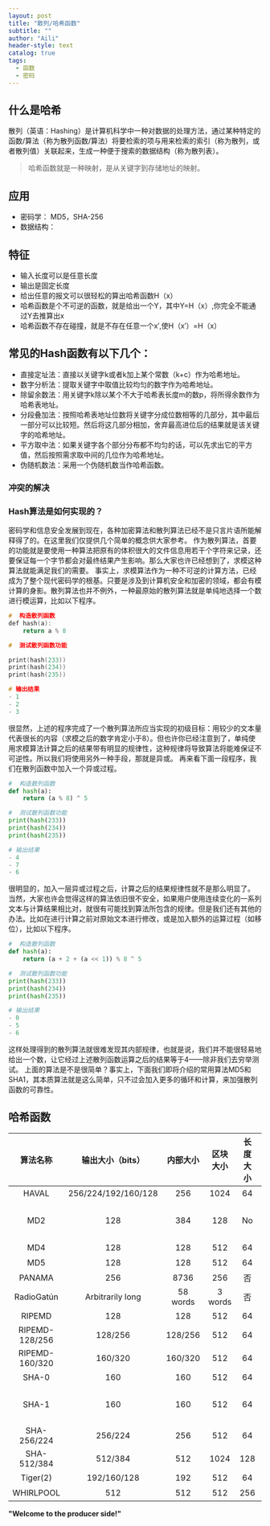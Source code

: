 ```yaml
---
layout: post
title: "散列/哈希函数"
subtitle: ""
author: "Aili"
header-style: text
catalog: true
tags:
  - 函数
  - 密码
---
```


## 什么是哈希 

散列（英语：Hashing）是计算机科学中一种对数据的处理方法，通过某种特定的函数/算法（称为散列函数/算法）将要检索的项与用来检索的索引（称为散列，或者散列值）关联起来，生成一种便于搜索的数据结构（称为散列表）。

> 哈希函数就是一种映射，是从关键字到存储地址的映射。


## 应用 

* 密码学： MD5，SHA-256
* 数据结构： 


## 特征 

* 输入长度可以是任意长度
* 输出是固定长度
* 给出任意的报文可以很轻松的算出哈希函数H（x）
* 哈希函数是个不可逆的函数，就是给出一个Y，其中Y=H（x）,你完全不能通过Y去推算出x
* 哈希函数不存在碰撞，就是不存在任意一个x′,使H（x′）=H（x）

## 常见的Hash函数有以下几个：

* 直接定址法：直接以关键字k或者k加上某个常数（k+c）作为哈希地址。
* 数字分析法：提取关键字中取值比较均匀的数字作为哈希地址。
* 除留余数法：用关键字k除以某个不大于哈希表长度m的数p，将所得余数作为哈希表地址。
* 分段叠加法：按照哈希表地址位数将关键字分成位数相等的几部分，其中最后一部分可以比较短。然后将这几部分相加，舍弃最高进位后的结果就是该关键字的哈希地址。
* 平方取中法：如果关键字各个部分分布都不均匀的话，可以先求出它的平方值，然后按照需求取中间的几位作为哈希地址。
* 伪随机数法：采用一个伪随机数当作哈希函数。

### 冲突的解决

### Hash算法是如何实现的？
密码学和信息安全发展到现在，各种加密算法和散列算法已经不是只言片语所能解释得了的。在这里我们仅提供几个简单的概念供大家参考。
作为散列算法，首要的功能就是要使用一种算法把原有的体积很大的文件信息用若干个字符来记录，还要保证每一个字节都会对最终结果产生影响。那么大家也许已经想到了，求模这种算法就能满足我们的需要。
事实上，求模算法作为一种不可逆的计算方法，已经成为了整个现代密码学的根基。只要是涉及到计算机安全和加密的领域，都会有模计算的身影。散列算法也并不例外，一种最原始的散列算法就是单纯地选择一个数进行模运算，比如以下程序。
```cpp
#  构造散列函数
def hash(a):
    return a % 8

#  测试散列函数功能

print(hash(233))
print(hash(234))
print(hash(235))

# 输出结果
- 1
- 2
- 3
```

很显然，上述的程序完成了一个散列算法所应当实现的初级目标：用较少的文本量代表很长的内容（求模之后的数字肯定小于8）。但也许你已经注意到了，单纯使用求模算法计算之后的结果带有明显的规律性，这种规律将导致算法将能难保证不可逆性。所以我们将使用另外一种手段，那就是异或。
再来看下面一段程序，我们在散列函数中加入一个异或过程。

```python
#  构造散列函数
def hash(a):
    return (a % 8) ^ 5

#  测试散列函数功能
print(hash(233))
print(hash(234))
print(hash(235))

# 输出结果
- 4
- 7
- 6
```



很明显的，加入一层异或过程之后，计算之后的结果规律性就不是那么明显了。
当然，大家也许会觉得这样的算法依旧很不安全，如果用户使用连续变化的一系列文本与计算结果相比对，就很有可能找到算法所包含的规律。但是我们还有其他的办法。比如在进行计算之前对原始文本进行修改，或是加入额外的运算过程（如移位），比如以下程序。

```python
#  构造散列函数
def hash(a):
    return (a + 2 + (a << 1)) % 8 ^ 5

#  测试散列函数功能
print(hash(233))
print(hash(234))
print(hash(235))

# 输出结果
- 0
- 5
- 6
```

这样处理得到的散列算法就很难发现其内部规律，也就是说，我们并不能很轻易地给出一个数，让它经过上述散列函数运算之后的结果等于4——除非我们去穷举测试。
上面的算法是不是很简单？事实上，下面我们即将介绍的常用算法MD5和SHA1，其本质算法就是这么简单，只不过会加入更多的循环和计算，来加强散列函数的可靠性。



## 哈希函数  


 | 算法名称	| 输出大小（bits）|内部大小|区块大小	|长度大小|字符尺寸|碰撞情形|
| :----: |:----: |:----: |:----: |:----: |:----: |:----: |
|HAVAL|256/224/192/160/128	|256	|1024	|64	|32|	是|
|MD2|	128	|384	|128|	No	|8	|大多数|
|MD4|128|	128	|512|	64	|32|	是|
|MD5|128	|128|	512	|64 |32|	是|
|PANAMA|256	|8736|256|	否	|32|	是|
|RadioGatún|Arbitrarily long|58 words|3 words|否|	1-64|	否|
|RIPEMD|	128	|128|	512	|64	|32	|是|
RIPEMD-128/256|	128/256	|128/256	|512	|64|	32|	否|
|RIPEMD-160/320	|160/320	|160/320|	512	|64	|32	|否|
|SHA-0|160|	160	|512|	64|	32|	是|
|SHA-1|	160|	160	|512	|64	|32	|有缺陷|
|SHA-256/224|	256/224	|256|	512	|64|	32|	否|
|SHA-512/384	|512/384|	512|	1024|	128	|64|	否|
|Tiger(2)|192/160/128|	192	|512|	64|	64|	否|
|WHIRLPOOL	|512	|512|	512|	256|	8	|否|



**"Welcome to the producer side!"**
